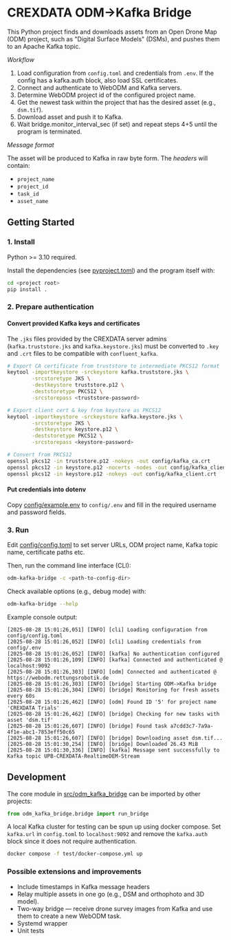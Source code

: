 # CREXDATA ODM→Kafka Bridge

This Python project finds and downloads assets from an Open Drone Map (ODM) project,
such as "Digital Surface Models" (DSMs), and pushes them to an Apache Kafka topic.

*Workflow*
1. Load configuration from `config.toml` and credentials from `.env`. If the config has a kafka.auth block, also load SSL certificates.
2. Connect and authenticate to WebODM and Kafka servers.
3. Determine WebODM project id of the configured project name.
4. Get the newest task within the project that has the desired asset (e.g., `dsm.tif`).
5. Download asset and push it to Kafka.
6. Wait bridge.monitor_interval_sec (if set) and repeat steps 4+5 until the program is terminated.

*Message format*

The asset will be produced to Kafka in raw byte form.
The *headers* will contain:
* `project_name`
* `project_id`
* `task_id`
* `asset_name`

## Getting Started

### 1. Install

Python >= 3.10 required.

Install the dependencies (see [pyproject.toml](pyproject.toml)) and the program itself with:

```bash
cd <project root>
pip install .
```

### 2. Prepare authentication

#### Convert provided Kafka keys and certificates

The `.jks` files provided by the CREXDATA server admins (`kafka.truststore.jks` and `kafka.keystore.jks`)
must be converted to `.key` and `.crt` files to be compatible with `confluent_kafka`.

```bash
# Export CA certificate from truststore to intermediate PKCS12 format
keytool -importkeystore -srckeystore kafka.truststore.jks \
        -srcstoretype JKS \
        -destkeystore truststore.p12 \
        -deststoretype PKCS12 \
        -srcstorepass <truststore-password>

# Export client cert & key from keystore as PKCS12
keytool -importkeystore -srckeystore kafka.keystore.jks \
        -srcstoretype JKS \
        -destkeystore keystore.p12 \
        -deststoretype PKCS12 \
        -srcstorepass <keystore-password>

# Convert from PKCS12
openssl pkcs12 -in truststore.p12 -nokeys -out config/kafka_ca.crt
openssl pkcs12 -in keystore.p12 -nocerts -nodes -out config/kafka_client.key
openssl pkcs12 -in keystore.p12 -nokeys -out config/kafka_client.crt
```

#### Put credentials into dotenv

Copy [config/example.env](config/example.env) to `config/.env` and fill in the required username and password fields.

### 3. Run

Edit [config/config.toml](config/config.toml) to set server URLs, ODM project name, Kafka topic name, certificate paths etc.

Then, run the command line interface (CLI):
```bash
odm-kafka-bridge -c <path-to-config-dir>
```

Check available options (e.g., debug mode) with:
```bash
odm-kafka-bridge --help
```

Example console output:
```
[2025-08-28 15:01:26,051] [INFO] [cli] Loading configuration from config/config.toml
[2025-08-28 15:01:26,052] [INFO] [cli] Loading credentials from config/.env
[2025-08-28 15:01:26,052] [INFO] [kafka] No authentication configured
[2025-08-28 15:01:26,109] [INFO] [kafka] Connected and authenticated @ localhost:9092
[2025-08-28 15:01:26,303] [INFO] [odm] Connected and authenticated @ https://webodm.rettungsrobotik.de
[2025-08-28 15:01:26,303] [INFO] [bridge] Starting ODM->Kafka bridge
[2025-08-28 15:01:26,304] [INFO] [bridge] Monitoring for fresh assets every 60s
[2025-08-28 15:01:26,462] [INFO] [odm] Found ID '5' for project name 'CREXDATA Trials'
[2025-08-28 15:01:26,462] [INFO] [bridge] Checking for new tasks with asset 'dsm.tif'
[2025-08-28 15:01:26,607] [INFO] [bridge] Found task a7cdd3c7-7a9a-4f1e-abc1-7853eff50c65
[2025-08-28 15:01:26,607] [INFO] [bridge] Downloading asset dsm.tif...
[2025-08-28 15:01:30,254] [INFO] [bridge] Downloaded 26.43 MiB
[2025-08-28 15:01:30,336] [INFO] [kafka] Message sent successfully to Kafka topic UPB-CREXDATA-RealtimeDEM-Stream
```

## Development

The core module in [src/odm_kafka_bridge](src/odm_kafka_bridge) can be imported by other projects:

```python
from odm_kafka_bridge.bridge import run_bridge
```

A local Kafka cluster for testing can be spun up using docker compose.
Set `kafka.url` in `config.toml` to `localhost:9092` and remove the `kafka.auth` block since it does not require authentication.

```bash
docker compose -f test/docker-compose.yml up
```

### Possible extensions and improvements

* Include timestamps in Kafka message headers
* Relay multiple assets in one go (e.g., DSM and orthophoto and 3D model).
* Two-way bridge — receive drone survey images from Kafka and use them to create a new WebODM task.
* Systemd wrapper
* Unit tests
